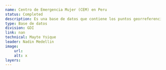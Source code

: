```yaml
---
name: Centro de Emergencia Mujer (CEM) en Peru 
status: Completed
description: Es una base de datos que contiene los puntos georreferenciados de los 355 Centros de Emergencia en Peru. Estos centros  brindan servicios p�blicos especializados y gratuitos, de atenci�n integral y multidisciplinaria, para v�ctimas de violencia contra las mujeres y los integrantes del grupo familiar y personas afectadas por violencia sexual.
type: Base de datos
division: GDI
link: nan
technical: Mayte Ysique
leader: Nadin Medellin
image: 
    url:
    alt: x
layers:
---
```

    